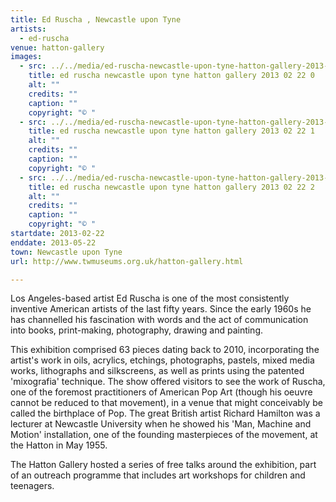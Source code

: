 ```yaml
---
title: Ed Ruscha , Newcastle upon Tyne
artists:
  - ed-ruscha
venue: hatton-gallery
images:
  - src: ../../media/ed-ruscha-newcastle-upon-tyne-hatton-gallery-2013-02-22-0.webp
    title: ed ruscha newcastle upon tyne hatton gallery 2013 02 22 0
    alt: ""
    credits: ""
    caption: ""
    copyright: "© "
  - src: ../../media/ed-ruscha-newcastle-upon-tyne-hatton-gallery-2013-02-22-1.webp
    title: ed ruscha newcastle upon tyne hatton gallery 2013 02 22 1
    alt: ""
    credits: ""
    caption: ""
    copyright: "© "
  - src: ../../media/ed-ruscha-newcastle-upon-tyne-hatton-gallery-2013-02-22-2.webp
    title: ed ruscha newcastle upon tyne hatton gallery 2013 02 22 2
    alt: ""
    credits: ""
    caption: ""
    copyright: "© "
startdate: 2013-02-22
enddate: 2013-05-22
town: Newcastle upon Tyne
url: http://www.twmuseums.org.uk/hatton-gallery.html

---
```


Los Angeles-based artist Ed Ruscha is one of the most consistently inventive American artists of the last fifty years. Since the early 1960s he has channelled his fascination with words and the act of communication into books, print-making, photography, drawing and painting.

This exhibition comprised 63 pieces dating back to 2010, incorporating the artist's work in oils, acrylics, etchings, photographs, pastels, mixed media works, lithographs and silkscreens, as well as prints using the patented 'mixografia' technique. The show offered visitors to see the work of Ruscha, one of the foremost practitioners of American Pop Art (though his oeuvre cannot be reduced to that movement), in a venue that might conceivably be called the birthplace of Pop. The great British artist Richard Hamilton was a lecturer at Newcastle University when he showed his 'Man, Machine and Motion' installation, one of the founding masterpieces of the movement, at the Hatton in May 1955.

The Hatton Gallery hosted a series of free talks around the exhibition, part of an outreach programme that includes art workshops for children and teenagers.